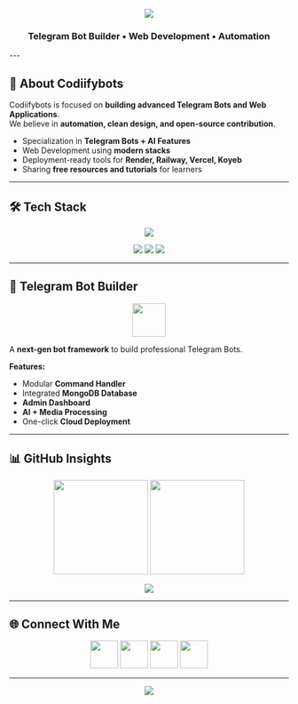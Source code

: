 <!-- Header Banner -->
<p align="center">
  <img src="https://capsule-render.vercel.app/api?type=waving&color=0:0066FF,100:00C2FF&height=200&section=header&text=Codiifybots&fontSize=50&fontColor=ffffff&animation=fadeIn&fontAlignY=38"/>
</p>

<h3 align="center">Telegram Bot Builder • Web Development • Automation</h3>
---

## 🚀 About Codiifybots
Codiifybots is focused on **building advanced Telegram Bots and Web Applications**.  
We believe in **automation, clean design, and open-source contribution**.  

- Specialization in **Telegram Bots + AI Features**  
- Web Development using **modern stacks**  
- Deployment-ready tools for **Render, Railway, Vercel, Koyeb**  
- Sharing **free resources and tutorials** for learners  

---

## 🛠 Tech Stack
<p align="center">
  <img src="https://skillicons.dev/icons?i=html,css,js,php,mongodb,python" />
</p>

<p align="center">
  <img src="https://img.shields.io/badge/Code-Scalable-blue?style=for-the-badge&logo=visualstudiocode&logoColor=white"/>
  <img src="https://img.shields.io/badge/Deploy-Cloud%20Ready-green?style=for-the-badge&logo=vercel&logoColor=white"/>
  <img src="https://img.shields.io/badge/AI%20Integration-Enabled-orange?style=for-the-badge&logo=openai&logoColor=white"/>
</p>

---

## 🤖 Telegram Bot Builder
<p align="center">
  <img src="https://www.svgrepo.com/show/353655/telegram.svg" width="60"/>
</p>

A **next-gen bot framework** to build professional Telegram Bots.

**Features:**
- Modular **Command Handler**
- Integrated **MongoDB Database**
- **Admin Dashboard**
- **AI + Media Processing**
- One-click **Cloud Deployment**

---

## 📊 GitHub Insights
<p align="center">
  <img src="https://github-readme-stats.vercel.app/api?username=Codiifybots&show_icons=true&theme=tokyonight&hide_border=true" height="170px"/>
  <img src="https://github-readme-streak-stats.herokuapp.com?user=Codiifybots&theme=tokyonight&hide_border=true" height="170px"/>
</p>

<p align="center">
  <img src="https://github-readme-activity-graph.vercel.app/graph?username=Codiifybots&theme=react-dark&hide_border=true&area=true" />
</p>

---

## 🌐 Connect With Me
<p align="center">
  <a href="https://t.me/Codiifybots"><img src="https://skillicons.dev/icons?i=telegram" width="50"/></a>
  <a href="https://github.com/Codiifybots"><img src="https://skillicons.dev/icons?i=github" width="50"/></a>
  <a href="https://linkedin.com/in/Codiifybots"><img src="https://skillicons.dev/icons?i=linkedin" width="50"/></a>
  <a href="https://twitter.com/Codiifybots"><img src="https://skillicons.dev/icons?i=twitter" width="50"/></a>
</p>

---

<!-- Footer Banner -->
<p align="center">
  <img src="https://capsule-render.vercel.app/api?type=waving&color=0:00C2FF,100:0066FF&height=120&section=footer"/>
</p>
